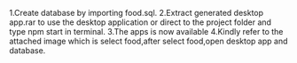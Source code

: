 1.Create database by importing food.sql.
2.Extract generated desktop app.rar to use the desktop application or direct to the project folder and type npm start in terminal.
3.The apps is now available
4.Kindly refer to the attached image which is select food,after select food,open desktop app and database.